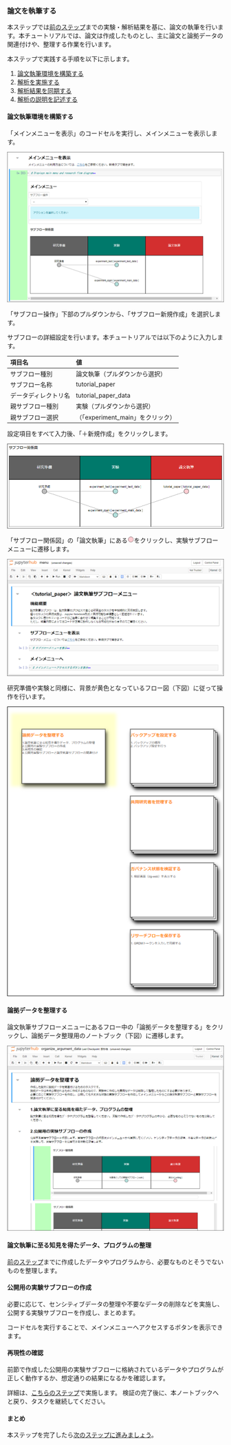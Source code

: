 ### 論文を執筆する

本ステップでは[前のステップ](./carry_out_further_analyses.md)までの実験・解析結果を基に、論文の執筆を行います。本チュートリアルでは、論文は作成したものとし、主に論文と論拠データの関連付けや、整理する作業を行います。

本ステップで実践する手順を以下に示します。

1. [論文執筆環境を構築する](#論文執筆環境を構築する)
2. [解析を実施する](#解析を実施する)
3. [解析結果を同期する](#解析結果を同期する)
4. [解析の説明を記述する](#解析の説明を記述する)


#### 論文執筆環境を構築する

「メインメニューを表示」のコードセルを実行し、メインメニューを表示します。

![](./images/create_paper_prepare_main_menu.png)

「サブフロー操作」下部のプルダウンから、「サブフロー新規作成」を選択します。

サブフローの詳細設定を行います。本チュートリアルでは以下のように入力します。

|項目名|値|
|:---|:---|
| サブフロー種別 | 論文執筆（プルダウンから選択） |
| サブフロー名称 | tutorial_paper |
| データディレクトリ名 | tutorial_paper_data |
| 親サブフロー種別 | 実験（プルダウンから選択） |
| 親サブフロー選択 | （「experiment_main」をクリック） |

設定項目をすべて入力後、「＋新規作成」をクリックします。

![](./images/create_paper_prepare_create_paper_node.png)

「サブフロー関係図」の「論文執筆」にある<img src="./images/create_paper_prepare_paper_node_icon.png" height=15>をクリックし、実験サブフローメニューに遷移します。

![](./images/create_paper_sub_flow_menu.png)

研究準備や実験と同様に、背景が黄色となっているフロー図（下図）に従って操作を行います。

![](./images/create_paper_sub_flow.png)


#### 論拠データを整理する

論文執筆サブフローメニューにあるフロー中の「論拠データを整理する」をクリックし、論拠データ整理用のノートブック（下図）に遷移します。

![](./images/create_paper_organize_data.png)

#### 論文執筆に至る知見を得たデータ、プログラムの整理

[前のステップ](./carry_out_further_analyses.md)までに作成したデータやプログラムから、必要なものとそうでないものを整理します。

#### 公開用の実験サブフローの作成

必要に応じて、センシティブデータの整理や不要なデータの削除などを実施し、公開する実験サブフローを作成し、まとめます。

コードセルを実行することで、メインメニューへアクセスするボタンを表示できます。

#### 再現性の確認

前節で作成した公開用の実験サブフローに格納されているデータやプログラムが正しく動作するか、想定通りの結果になるかを確認します。

詳細は、[こちらのステップ](./validate_metadata.md)で実施します。
検証の完了後に、本ノートブックへと戻り、タスクを継続してください。

<!-- 途中 -->






#### まとめ

<!-- まとめ -->

本ステップを完了したら[次のステップに進みましょう](./finish_research.md)。
